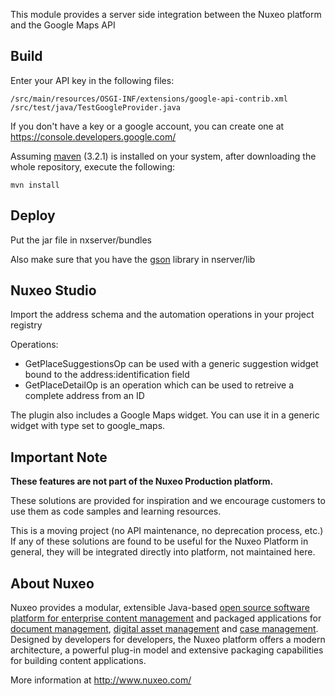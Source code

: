 This module provides a server side integration between the Nuxeo platform and the Google Maps API

## Build

Enter your API key in the following files:

```
/src/main/resources/OSGI-INF/extensions/google-api-contrib.xml
/src/test/java/TestGoogleProvider.java
```

If you don't have a key or a google account, you can create one at https://console.developers.google.com/

Assuming [maven](http://maven.apache.org/) (3.2.1) is installed on your system, after downloading the whole repository, execute the following:

```
mvn install
```

## Deploy

Put the jar file in nxserver/bundles

Also make sure that you have the [gson](https://code.google.com/p/google-gson/) library in nserver/lib

## Nuxeo Studio

Import the address schema and the automation operations in your project registry

Operations:
- GetPlaceSuggestionsOp can be used with a generic suggestion widget bound to the address:identification field
- GetPlaceDetailOp is an operation which can be used to retreive a complete address from an ID

The plugin also includes a Google Maps widget. You can use it in a generic widget with type set to google_maps. 

## Important Note

**These features are not part of the Nuxeo Production platform.**

These solutions are provided for inspiration and we encourage customers to use them as code samples and learning resources.

This is a moving project (no API maintenance, no deprecation process, etc.) If any of these solutions are found to be useful for the Nuxeo Platform in general, they will be integrated directly into platform, not maintained here.


## About Nuxeo

Nuxeo provides a modular, extensible Java-based [open source software platform for enterprise content management](http://www.nuxeo.com/en/products/ep) and packaged applications for [document management](http://www.nuxeo.com/en/products/document-management), [digital asset management](http://www.nuxeo.com/en/products/dam) and [case management](http://www.nuxeo.com/en/products/case-management). Designed by developers for developers, the Nuxeo platform offers a modern architecture, a powerful plug-in model and extensive packaging capabilities for building content applications.

More information at <http://www.nuxeo.com/>
